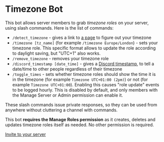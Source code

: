 # Timezone Bot

This bot allows server members to grab _timezone roles_ on your server, using slash commands. Here is the list of commands:

-    `/detect_timezone` - gives a link to [a page](https://max480-random-stuff.appspot.com/detect-timezone.html) to figure out your timezone
-    `/timezone [tz_name]` (for example `/timezone Europe/London`) - sets your timezone role. This specific format allows to update the role according to daylight saving, but "UTC+1" also works.
-    `/remove_timezone` - removes your timezone role
-    `/discord_timestamp [date_time]` - gives a [Discord timestamp](https://discord.com/developers/docs/reference#message-formatting-timestamp-styles), to tell a date/time to other people regardless of their timezone
-    `/toggle_times` - sets whether timezone roles should show the time it is in the timezone (for example `Timezone UTC+01:00 (2pm)`) or not (for example `Timezone UTC+01:00`). Enabling this causes "role update" events to be logged hourly. This is disabled by default, and only members with the Manage Server or Admin permission can enable it.

These slash commands issue private responses, so they can be used from anywhere without cluttering a channel with commands.

This bot **requires the Manage Roles permission** as it creates, deletes and updates timezone roles itself as needed. No other permission is required.

[Invite to your server](https://discord.com/oauth2/authorize?client_id=806514800045064213&scope=bot%20applications.commands&permissions=268435456)

